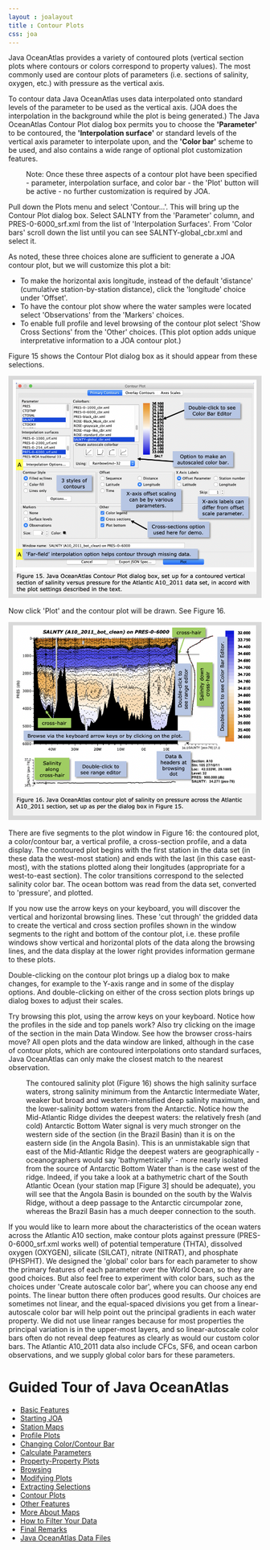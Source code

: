 ```yaml
---
layout : joalayout
title : Contour Plots
css: joa
---
```

<p>Java OceanAtlas provides a variety of contoured plots (vertical section plots where contours or colors correspond to property values). The most commonly used are contour plots of parameters (i.e. sections of salinity, oxygen, etc.) with pressure as the vertical axis. </p>

<p>To contour data Java OceanAtlas uses data interpolated onto standard levels of the parameter to be used as the vertical axis. (JOA does the interpolation in the background while the plot is being generated.) The Java OceanAtlas Contour Plot dialog box permits you to choose the <b>'Parameter'</b> to be contoured, the <b>'Interpolation surface'</b> or standard levels of the vertical axis parameter to interpolate upon, and the <b>'Color bar'</b> scheme to be used, and also contains a wide range of optional plot customization features.</p>

<p style="padding-left:35px;">Note: Once these three aspects of a contour plot have been specified -  parameter, interpolation surface, and color bar - the 'Plot' button will be active - no further customization is required by JOA.</p>

<p>Pull down the Plots menu and select 'Contour...'. This will bring up the Contour Plot dialog box. Select SALNTY from the 'Parameter' column, and PRES-0-6000_srf.xml from the list of 'Interpolation Surfaces'. From 'Color bars' scroll down the list until you can see SALNTY-global_cbr.xml and select it.</p>

<p>As noted, these three choices alone are sufficient to generate a JOA contour plot, but we will customize this plot a bit:

<ul>
<li>To make the horizontal axis longitude, instead of the default 'distance' (cumulative station-by-station distance), click the 'longitude' choice under 'Offset'.</li>
<li>To have the contour plot show where the water samples were located select 'Observations' from the 'Markers' choices.</li>
<li>To enable full profile and level browsing of the contour plot select 'Show Cross Sections' from the 'Other' choices. (This plot option adds unique interpretative information to a JOA contour plot.)</li>
</ul>
</p>
<p>Figure 15 shows the Contour Plot dialog box as it should appear from these selections.</p>
<img alt="Gt_fig-15" class="gt_image" src="assets/images/fig15.png">     
<p>Now click 'Plot' and the contour plot will be drawn. See Figure 16.</p>
<img alt="Gt_fig-15" class="gt_image" src="assets/images/fig16.png">   

<p>There are five segments to the plot window in Figure 16: the contoured plot, a color/contour bar, a vertical profile, a cross-section profile, and a data display. The contoured plot begins with the first station in the data set (in these data the west-most station) and ends with the last (in this case east-most), with the stations plotted along their longitudes (appropriate for a west-to-east section). The color transitions correspond to the selected salinity color bar. The ocean bottom was read from the data set, converted to 'pressure', and plotted.</p>

<p>If you now use the arrow keys on your keyboard, you will discover the vertical and horizontal browsing lines. These 'cut through' the gridded data to create the vertical and cross section profiles shown in the window segments to the right and bottom of the contour plot, i.e. these profile windows show vertical and horizontal plots of the data along the browsing lines, and the data display at the lower right provides information germane to these plots.</p>

<p>Double-clicking on the contour plot brings up a dialog box to make changes, for example to the Y-axis range and in some of the display options. And double-clicking on either of the cross section plots brings up dialog boxes to adjust their scales.</p>

<p>Try browsing this plot, using the arrow keys on your keyboard. Notice how the profiles in the side and top panels work? Also try clicking on the image of the section in the main Data Window. See how the browser cross-hairs move? All open plots and the data window are linked, although in the case of contour plots, which are contoured interpolations onto standard surfaces, Java OceanAtlas can only make the closest match to the nearest observation.</p>

<p class="oceanography_text" style="padding-left:35px;">The contoured salinity plot (Figure 16) shows the high salinity surface waters, strong salinity minimum from the Antarctic Intermediate Water, weaker but broad and western-intensified deep salinity maximum, and the lower-salinity bottom waters from the Antarctic. Notice how the Mid-Atlantic Ridge divides the deepest waters: the relatively fresh (and cold) Antarctic Bottom Water signal is very much stronger on the western side of the section (in the Brazil Basin) than it is on the eastern side (in the Angola Basin). This is an unmistakable sign that east of the Mid-Atlantic Ridge the deepest waters are geographically - oceanographers would say 'bathymetrically' - more nearly isolated from the source of Antarctic Bottom Water than is the case west of the ridge. Indeed, if you take a look at a bathymetric chart of the South Atlantic Ocean (your station map [Figure 3] should be adequate), you will see that the Angola Basin is bounded on the south by the Walvis Ridge, without a deep passage to the Antarctic circumpolar zone, whereas the Brazil Basin has a much deeper connection to the south.</p>

<p>If you would like to learn more about the characteristics of the ocean waters across the Atlantic A10 section, make contour plots against pressure (PRES-0-6000_srf.xml works well) of potential temperature (THTA), dissolved oxygen (OXYGEN), silicate (SILCAT), nitrate (NITRAT), and phosphate (PHSPHT). We designed the 'global' color bars for each parameter to show the primary features of each parameter over the World Ocean, so they are good choices. But also feel free to experiment with color bars, such as the choices under 'Create autoscale color bar', where you can choose any end points. The linear button there often produces good results. Our choices are sometimes not linear, and the equal-spaced divisions you get from a linear-autoscale color bar will help point out the principal gradients in each water property. We did not use linear ranges because for most properties the principal variation is in the upper-most layers, and so linear-autoscale color bars often do not reveal deep features as clearly as would our custom color bars. The Atlantic A10_2011 data also include CFCs, SF6, and ocean carbon observations, and we supply global color bars for these parameters.</p>

</div>
</div>
		</div>     
		<div id="right" class="span4">        
<h1>Guided Tour of Java OceanAtlas</h1>
<ul>
<li><a href="1.html">Basic Features</a></li>
<li><a href="2.html">Starting JOA</a></li>
<li><a href="3.html">Station Maps</a></li>
<li><a href="4.html">Profile Plots</a></li>
<li><a href="5.html">Changing Color/Contour Bar</a></li>
<li><a href="6.html">Calculate Parameters</a></li>
<li><a href="7.html">Property-Property Plots</a></li>
<li><a href="8.html">Browsing</a></li>
<li><a href="9.html">Modifying Plots</a></li>
<li><a href="10.html">Extracting Selections</a></li>
<li class="active"><a href="11.html">Contour Plots</a></li>
<li><a href="12.html">Other Features</a></li>
<li><a href="13.html">More About Maps</a></li>
<li><a href="14.html">How to Filter Your Data</a></li>
<li><a href="15.html">Final Remarks</a></li>
<li><a href="16.html">Java OceanAtlas Data Files</a></li>
</ul>

